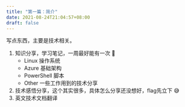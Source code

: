 ```yaml
---
title: "第一篇：简介"
date: 2021-08-24T21:04:57+08:00
draft: false
---
```


 写点东西，主要是技术相关。

 1. 知识分享，学习笔记，一周最好能有一次 💪
    - Linux 操作系统
    - Azure 基础架构
    - PowerShell 脚本
    - Other 一些工作用到的技术分享
 2. 技术感悟分享，这个其实很多，具体怎么分享还没想好，flag先立下 😅
 3. 英文技术文档翻译